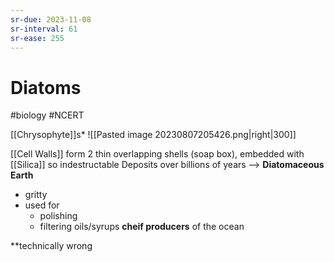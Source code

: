 ```yaml
---
sr-due: 2023-11-08
sr-interval: 61
sr-ease: 255
---
```

# Diatoms
#biology #NCERT 

[[Chrysophyte]]s*  ![[Pasted image 20230807205426.png|right|300]]

[[Cell Walls]] form 2 thin overlapping shells (soap box), embedded with [[Silica]] so indestructable
Deposits over billions of years --> **Diatomaceous Earth** 
- gritty
- used for
	- polishing
	- filtering oils/syrups
**cheif producers** of the ocean

*\*technically wrong